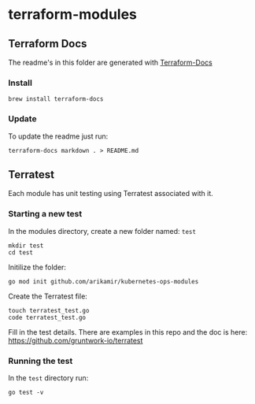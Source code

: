 # terraform-modules

## Terraform Docs

The readme's in this folder are generated with [Terraform-Docs](https://github.com/terraform-docs/terraform-docs)

### Install

```
brew install terraform-docs
```

### Update

To update the readme just run:

```
terraform-docs markdown . > README.md
```

## Terratest
Each module has unit testing using Terratest associated with it.

### Starting a new test
In the modules directory, create a new folder named: `test`

```
mkdir test
cd test
```

Initilize the folder:
```
go mod init github.com/arikamir/kubernetes-ops-modules
```


Create the Terratest file:

```
touch terratest_test.go
code terratest_test.go
```

Fill in the test details.  There are examples in this repo and the doc is here: https://github.com/gruntwork-io/terratest

### Running the test

In the `test` directory run:

```
go test -v
```
